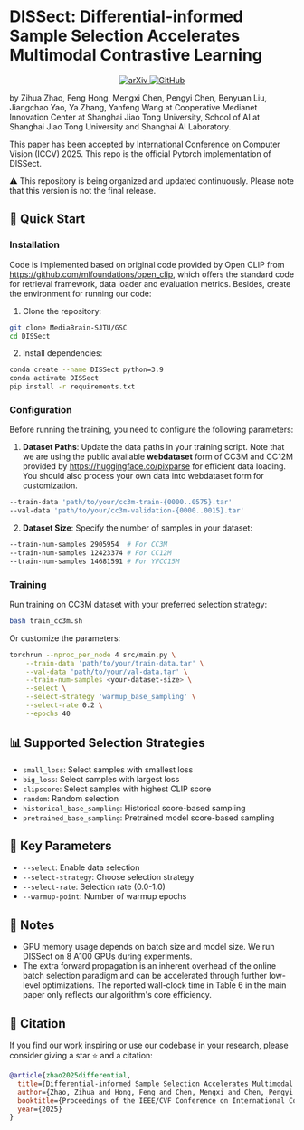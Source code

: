# DISSect: Differential-informed Sample Selection Accelerates Multimodal Contrastive Learning

<div align="center">   <a href="https://arxiv.org/abs/2507.12998">     <img src="https://img.shields.io/badge/arXiv-2507.12998-b31b1b" alt="arXiv">   </a>  
  <a href="https://github.com/MediaBrain-SJTU/DISSect">     <img src="https://img.shields.io/badge/GitHub-GSC-brightgreen" alt="GitHub">   </a> </div>

by Zihua Zhao, Feng Hong, Mengxi Chen, Pengyi Chen, Benyuan Liu, Jiangchao Yao, Ya Zhang, Yanfeng Wang at Cooperative Medianet Innovation Center at Shanghai Jiao Tong University, School of AI at Shanghai Jiao Tong University and Shanghai AI Laboratory. 

This paper has been accepted by International Conference on Computer Vision (ICCV) 2025. This repo is the official Pytorch implementation of DISSect.

⚠️ This repository is being organized and updated continuously. Please note that this version is not the final release.

## 🚀 Quick Start

### Installation

Code is implemented based on original code provided by Open CLIP from https://github.com/mlfoundations/open_clip, which offers the standard code for retrieval framework, data loader and evaluation metrics. Besides, create the environment for running our code:

1. Clone the repository:

```bash
git clone MediaBrain-SJTU/GSC
cd DISSect
```

2. Install dependencies:

```bash
conda create --name DISSect python=3.9
conda activate DISSect
pip install -r requirements.txt
```

### Configuration

Before running the training, you need to configure the following parameters:

1. **Dataset Paths**: Update the data paths in your training script. Note that we are using the public available **webdataset** form of CC3M and CC12M provided by https://huggingface.co/pixparse for efficient data loading. You should also process your own data into webdataset form for customization.

```bash
--train-data 'path/to/your/cc3m-train-{0000..0575}.tar'
--val-data 'path/to/your/cc3m-validation-{0000..0015}.tar'
```

2. **Dataset Size**: Specify the number of samples in your dataset:

```bash
--train-num-samples 2905954  # For CC3M
--train-num-samples 12423374 # For CC12M  
--train-num-samples 14681591 # For YFCC15M
```

### Training

Run training on CC3M dataset with your preferred selection strategy:

```bash
bash train_cc3m.sh
```

Or customize the parameters:

```bash
torchrun --nproc_per_node 4 src/main.py \
    --train-data 'path/to/your/train-data.tar' \
    --val-data 'path/to/your/val-data.tar' \
    --train-num-samples <your-dataset-size> \
    --select \
    --select-strategy 'warmup_base_sampling' \
    --select-rate 0.2 \
    --epochs 40
```

## 📊 Supported Selection Strategies

- `small_loss`: Select samples with smallest loss
- `big_loss`: Select samples with largest loss  
- `clipscore`: Select samples with highest CLIP score
- `random`: Random selection
- `historical_base_sampling`: Historical score-based sampling
- `pretrained_base_sampling`: Pretrained model score-based sampling

## 🔧 Key Parameters

- `--select`: Enable data selection
- `--select-strategy`: Choose selection strategy
- `--select-rate`: Selection rate (0.0-1.0)
- `--warmup-point`: Number of warmup epochs

## 📝 Notes

- GPU memory usage depends on batch size and model size. We run DISSect on 8 A100 GPUs during experiments.
- The extra forward propagation is an inherent overhead of the online batch selection paradigm and can be accelerated through further low-level optimizations. The reported wall-clock time in Table 6 in the main paper only reflects our algorithm's core efficiency.

## 🤝 Citation

If you find our work inspiring or use our codebase in your research, please consider giving a star ⭐ and a citation:

```bibtex
@article{zhao2025differential,
  title={Differential-informed Sample Selection Accelerates Multimodal Contrastive Learning},
  author={Zhao, Zihua and Hong, Feng and Chen, Mengxi and Chen, Pengyi and Liu, Benyuan and Yao, Jiangchao and Zhang, Ya and Wang, Yanfeng},
  booktitle={Proceedings of the IEEE/CVF Conference on International Conference on Computer Vision},
  year={2025}
}
```
